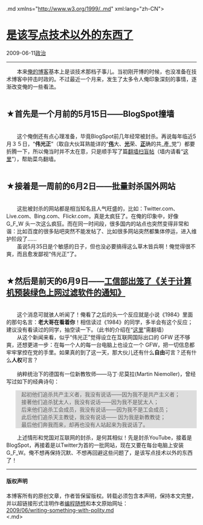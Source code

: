 <!DOCTYPE.md>
.md xmlns="http://www.w3.org/1999/..md" xml:lang="zh-CN">
<head>
<meta http-equiv="Content-Type" content="text.md; charset=utf-8" />
<meta name="generator" content="Python script by program.think@gmail.com" />
<meta name="provider" content="program-think.blogspot.com" />
<link type="text/css" rel="stylesheet" href="../../css/program-think.css" />
<title>是该写点技术以外的东西了 - 编程随想的博客</title>
</head>
<body>
<div id="main" style="width:100%;">
<h1><a href="../../index.md" title="回到首页">是该写点技术以外的东西了</a></h1>
<div class="post-info"><span class="date-header">2009-06-11</span><a href="../../tags/E694BFE6B2BB.md" class="tag">政治</a> </div>
<hr>
<div class="post">
&#12288;&#12288;本来<a href="http://program-think.blogspot.com/" target="_blank">俺的博客</a>基本上是谈技术那档子事儿。当初刚开博的时候，也没准备在技术博客中抨击时政的。不过最近一个月来，发生了太多令人俺印象深刻的事情，逐渐改变俺的一些看法。<!--program-think--><br /><br /><h2>★首先是一个月前的5月15日——BlogSpot撞墙</h2><br />&#12288;&#12288;这个俺倒还有点心理准备，毕竟BlogSpot前几年经常被封杀。再说每年临近5月３５日，“<b>伟光正</b>”（取自大伙耳熟能详的“<u><b>伟</b></u>大、<u><b>光</b></u>荣、<u><b>正</b></u>确的共_產_党”）都要折腾一下，所以俺当时并不太在意，只是顺手写了篇<a href="../../2009/05/how-to-break-through-gfw.md" target="_blank">翻墙扫盲帖</a>（墙内请看“<a href="http://program-think.spaces.live.com/blog/cns!F5B0090663FEEADA!144.entry" target="_blank">这里</a>”），帮助菜鸟翻墙。<br /><br /><h2>★接着是一周前的6月2日——批量封杀国外网站</h2><br />&#12288;&#12288;这批被封杀的网站都是相当知名且人气旺盛的，比如：Twitter.com、Live.com、Bing.com、Flickr.com，真是太疯狂了。在俺的印象中，好像 G_F_W 头一次这么疯狂。而在同一时间段，很多国内的站点也突然变得非常和谐：比如百度的很多贴吧突然不能发帖了、比如很多网站突然都集体停运，进入维护阶段了......<br />&#12288;&#12288;虽说5月35日是个敏感的日子，但也没必要搞得这么草木皆兵啊！俺觉得很不爽，而且愈发鄙视“伟光正”了。<br /><br /><h2>★然后是前天的6月9日——<a href="http://tech.sina.com.cn/it/2009-06-09/11573162481...md" target="_blank" rel="nofollow">工信部出笼了《关于计算机预装绿色上网过滤软件的通知》</a></h2><br />&#12288;&#12288;这个消息可就骇人听闻了！俺看了之后的头一个反应就是小说《1984》里面的那句名言：<b>老大哥在看着你</b>！相信读过《1984》的同学，多半会有这个反应；建议没有看读过的同学，抽空读一下。（此书的介绍在“<a href="../../2009/06/book-review-1984.md" target="_blank">这里</a>”需翻墙）<br />&#12288;&#12288;从这个新闻来看，似乎“伟光正”觉得设立在互联网国际出口的 GFW 还不够爽，还想更进一步：在每一个人的每一台电脑上也设立一个 GFW，把一切信息都牢牢掌控在党的手里。如果真的到了这一天，那大伙儿还有什么<b>自由</b>可言？还有什么<b>人权</b>可言？<br /><br />&#12288;&#12288;纳粹统治下的德国有一位新教牧师——马丁·尼莫拉(Martin Niemoller)，曾经写过如下的经典诗句：<br /><blockquote style="background-color:#DDD;">起初他们追杀共产主义者，我没有说话——因为我不是共产主义者；<br />接著他们追杀犹太人，我没有说话——因为我不是犹太人；<br />后来他们追杀工会成员，我没有说话——因为我不是工会成员；<br />此后他们追杀天主教徒，我没有说话—— 因为我是新教教徒；<br />最后他们奔我而来，却再也没有人站起来为我说话了。</blockquote>&#12288;&#12288;上述情形和党国对互联网的封杀，是何其相似！先是封杀YouTube，接着是BlogSpot，再接着是以Twitter为首的一批网站，现在又要在每台电脑上安装 G_F_W。俺不想再保持沉默、不想再回避这些问题了，是该写点技术以外的东西了！<div class="blogger-post-footer">
</div>
<hr>
<div class="copyright">
<h4>版权声明</h4>
本博客所有的原创文章，作者皆保留版权。转载必须包含本声明，保持本文完整，并以超链接形式注明作者<a href="mailto:program.think@gmail.com">编程随想</a>和本文原始网址：<br>
<a href="2009/06/writing-something-with-polity.md">2009/06/writing-something-with-polity.md</a>
</div>
</div>
</body>
<.md>
